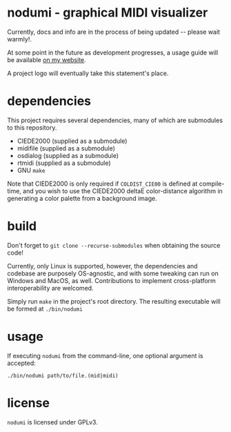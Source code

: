# nodumi - graphical MIDI visualizer
Currently, docs and info are in the process of being updated -- please wait warmly!.

At some point in the future as development progresses, a usage guide will be available [on my website](https://iika.re/nodumi/ "nodumi website").

A project logo will eventually take this statement's place.

# dependencies
This project requires several dependencies, many of which are submodules to this repository.

* CIEDE2000 (supplied as a submodule)
* midifile (supplied as a submodule)
* osdialog (supplied as a submodule)
* rtmidi (supplied as a submodule)
* GNU `make`

Note that CIEDE2000 is only required if `COLDIST_CIE00` is defined at compile-time, and you wish to use the CIEDE2000 
deltaE color-distance algorithm in generating a color palette from a background image.

# build
Don't forget to `git clone --recurse-submodules` when obtaining the source code!

Currently, only Linux is supported, however, the dependencies and codebase are
purposely OS-agnostic, and with some tweaking can run on Windows and MacOS, as
well. Contributions to implement cross-platform interoperability are welcomed.

Simply run `make` in the project's root directory. The resulting executable
will be formed at `./bin/nodumi`

# usage
If executing `nodumi` from the command-line, one optional argument is accepted:
```
./bin/nodumi path/to/file.(mid|midi)
```

# license
`nodumi` is licensed under GPLv3.

